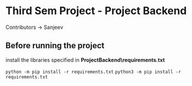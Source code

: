 # Third Sem Project - Project Backend

Contributors -> Sanjeev

## Before running the project
install the libraries specified in **ProjectBackend\requirements.txt**

```python -m pip install -r requirements.txt```
```python3 -m pip install -r requirements.txt```